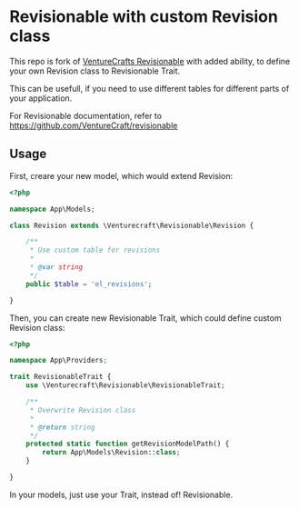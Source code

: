 # Revisionable with custom Revision class

This repo is fork of [VentureCrafts Revisionable](https://github.com/VentureCraft/revisionable) with added ability, to define your own Revision class to Revisionable Trait.

This can be usefull, if you need to use different tables for different parts of your application.

For Revisionable documentation, refer to https://github.com/VentureCraft/revisionable

## Usage
First, creare your new model, which would extend Revision:
```php
<?php

namespace App\Models;

class Revision extends \Venturecraft\Revisionable\Revision {

	/**
	 * Use custom table for revisions
	 *
	 * @var string
	 */
	public $table = 'el_revisions';

}
```

Then, you can create new Revisionable Trait, which could define custom Revision class:

```php
<?php

namespace App\Providers;

trait RevisionableTrait {
	use \Venturecraft\Revisionable\RevisionableTrait;

	/**
	 * Overwrite Revision class
	 *
	 * @return string
	 */
	protected static function getRevisionModelPath() {
		return App\Models\Revision::class;
	}

}
```

In your models, just use your Trait, instead of! Revisionable.
